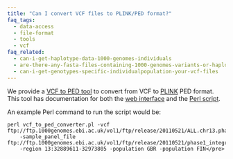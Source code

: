```yaml
---
title: "Can I convert VCF files to PLINK/PED format?"
faq_tags:
  - data-access
  - file-format
  - tools
  - vcf
faq_related:
  - can-i-get-haplotype-data-1000-genomes-individuals
  - are-there-any-fasta-files-containing-1000-genomes-variants-or-haplotypes
  - can-i-get-genotypes-specific-individualpopulation-your-vcf-files
---
```

                    
We provide a [VCF to PED tool](http://browser.1000genomes.org/Homo_sapiens/UserData/Haploview) to convert from VCF to [PLINK](http://pngu.mgh.harvard.edu/~purcell/plink/index.shtml) PED format. This tool has documentation for both the [web interface](http://www.1000genomes.org/vcf-ped-converter#Online) and the [Perl script](http://www.1000genomes.org/vcf-ped-converter#API%20Script).

An example Perl command to run the script would be:

    perl vcf_to_ped_converter.pl -vcf ftp://ftp.1000genomes.ebi.ac.uk/vol1/ftp/release/20110521/ALL.chr13.phase1_integrated_calls.20101123.snps_indels_svs.genotypes.vcf.gz
        -sample_panel_file ftp://ftp.1000genomes.ebi.ac.uk/vol1/ftp/release/20110521/phase1_integrated_calls.20101123.ALL.sample_panel
        -region 13:32889611-32973805 -population GBR -population FIN</pre>
